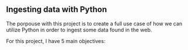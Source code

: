 ## Ingesting data with Python

The porpouse with this project is to create a full use case of how we can utilize Python in order to ingest some data found in the web.

For this project, I have 5 main objectives:

